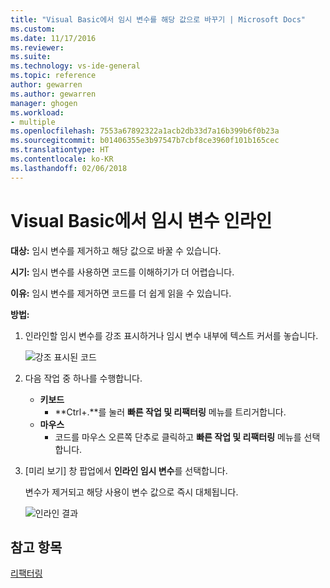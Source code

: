 ```yaml
---
title: "Visual Basic에서 임시 변수를 해당 값으로 바꾸기 | Microsoft Docs"
ms.custom: 
ms.date: 11/17/2016
ms.reviewer: 
ms.suite: 
ms.technology: vs-ide-general
ms.topic: reference
author: gewarren
ms.author: gewarren
manager: ghogen
ms.workload:
- multiple
ms.openlocfilehash: 7553a67892322a1acb2db33d7a16b399b6f0b23a
ms.sourcegitcommit: b01406355e3b97547b7cbf8ce3960f101b165cec
ms.translationtype: HT
ms.contentlocale: ko-KR
ms.lasthandoff: 02/06/2018
---
```

# <a name="inline-a-temporary-variable-in-visual-basic"></a>Visual Basic에서 임시 변수 인라인

**대상:** 임시 변수를 제거하고 해당 값으로 바꿀 수 있습니다.

**시기:** 임시 변수를 사용하면 코드를 이해하기가 더 어렵습니다.

**이유:** 임시 변수를 제거하면 코드를 더 쉽게 읽을 수 있습니다.

**방법:**

1. 인라인할 임시 변수를 강조 표시하거나 임시 변수 내부에 텍스트 커서를 놓습니다.

   ![강조 표시된 코드](media/inline-highlight-vb.png)

1. 다음 작업 중 하나를 수행합니다.
   * **키보드**
     * **Ctrl+.**를 눌러 **빠른 작업 및 리팩터링** 메뉴를 트리거합니다.
   * **마우스**
     * 코드를 마우스 오른쪽 단추로 클릭하고 **빠른 작업 및 리팩터링** 메뉴를 선택합니다.

1. [미리 보기] 창 팝업에서 **인라인 임시 변수**를 선택합니다.

   변수가 제거되고 해당 사용이 변수 값으로 즉시 대체됩니다.

   ![인라인 결과](media/inline-result-vb.png)

## <a name="see-also"></a>참고 항목

[리팩터링](../refactoring-in-visual-studio.md)